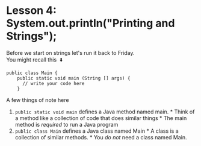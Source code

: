 # Lesson 4: System.out.println("Printing and Strings");
Before we start on strings let's run it back to Friday.\
You might recall this&nbsp; :arrow_down:
  ```
  public class Main {
      public static void main (String [] args) {
        // write your code here
      }
  ```
  A few things of note here
  
   1. `public static void main` defines a Java method named main.
     * Think of a method like a collection of code that does similar things
     * The main method is _required_ to run a Java program
   2. `public class Main` defines a Java class named Main
     * A class is a collection of similar methods.
     * You _do not_ need a class named Main.

